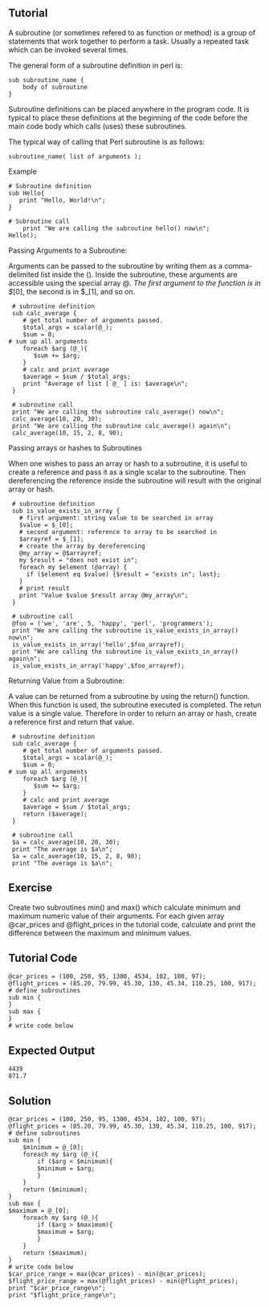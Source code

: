 Tutorial
--------
A subroutine (or sometimes refered to as function or method) is a group of statements that work together to perform a task. Usually a repeated task which can be invoked several times. 

The general form of a subroutine definition in perl is:

    sub subroutine_name {
    	body of subroutine
    }

Subroutine definitions can be placed anywhere in the program code. It is typical to place these definitions at the beginning of the code before the main code body which calls (uses) these subroutines.

The typical way of calling that Perl subroutine is as follows:

    subroutine_name( list of arguments );

Example 

	# Subroutine definition
	sub Hello{
	   print "Hello, World!\n";
	}

	# Subroutine call
        print "We are calling the subroutine hello() now\n";
	Hello();

Passing Arguments to a Subroutine:

Arguments can be passed to the subroutine by writing them as a comma-delimited list inside the ().
Inside the subroutine, these arguments are accessible using the special array @_. The first argument to the function is in $_[0], the second is in $_[1], and so on.

     # subroutine definition
     sub calc_average {
        # get total number of arguments passed.
        $total_args = scalar(@_);
        $sum = 0;
	# sum up all arguments
        foreach $arg (@_){
           $sum += $arg;
        }
        # calc and print average
        $average = $sum / $total_args;
        print "Average of list [ @_ ] is: $average\n";
     }    

     # subroutine call
     print "We are calling the subroutine calc_average() now\n";
     calc_average(10, 20, 30);
     print "We are calling the subroutine calc_average() again\n";
     calc_average(10, 15, 2, 8, 90);

Passing arrays or hashes to Subroutines

When one wishes to pass an array or hash to a subroutine, it is useful to create a reference and pass it as a single scalar to the subroutine. Then dereferencing the reference inside the subroutine will result with the original array or hash.

     # subroutine definition
     sub is_value_exists_in_array {
       # first argument: string value to be searched in array
       $value = $_[0];
       # second argument: reference to array to be searched in
       $arrayref = $_[1];
       # create the array by dereferencing
       @my_array = @$arrayref;
       my $result = "does not exist in";
       foreach my $element (@array) {
         if ($element eq $value) {$result = "exists in"; last};
       }
       # print result
       print "Value $value $result array @my_array\n";
     }

     # subroutine call
     @foo = ('we', 'are', 5, 'happy', 'perl', 'programmers');
     print "We are calling the subroutine is_value_exists_in_array() now\n";
     is_value_exists_in_array('hello',$foo_arrayref);
     print "We are calling the subroutine is_value_exists_in_array() again\n";
     is_value_exists_in_array('happy',$foo_arrayref);

Returning Value from a Subroutine:

A value can be returned from a subroutine by using the return() function. When this function is used, the subroutine executed is completed. The retun value is a single value. Therefore in order to return an array or hash, create a reference first and return that value.

     # subroutine definition
     sub calc_average {
        # get total number of arguments passed.
        $total_args = scalar(@_);
        $sum = 0;
	# sum up all arguments
        foreach $arg (@_){
           $sum += $arg;
        }
        # calc and print average
        $average = $sum / $total_args;
        return ($average);
     }    

     # subroutine call
     $a = calc_average(10, 20, 30);
     print "The average is $a\n";
     $a = calc_average(10, 15, 2, 8, 90);
     print "The average is $a\n";

Exercise
-------------
Create two subroutines min() and max() which calculate minimum and maximum numeric value of their arguments.
For each given array @car_prices and @flight_prices in the tutorial code, calculate and print the difference between the maximum and minimum values.

Tutorial Code
-------------
    @car_prices = (100, 250, 95, 1300, 4534, 102, 100, 97);
    @flight_prices = (85.20, 79.99, 45.30, 130, 45.34, 110.25, 100, 917);
    # define subroutines
    sub min {
    }
    sub max {
    }
    # write code below

Expected Output
---------------
    4439
    871.7

Solution
--------
    @car_prices = (100, 250, 95, 1300, 4534, 102, 100, 97);
    @flight_prices = (85.20, 79.99, 45.30, 130, 45.34, 110.25, 100, 917);
    # define subroutines
    sub min {
        $minimum = @_[0];
        foreach my $arg (@_){
            if ($arg < $minimum){
        	$minimum = $arg;
            }
        }
        return ($minimum);
    }
    sub max {
	$maximum = @_[0];
        foreach my $arg (@_){
    	    if ($arg > $maximum){
    		$maximum = $arg;
            }
        }
        return ($maximum);
    }
    # write code below
    $car_price_range = max(@car_prices) - min(@car_prices);
    $flight_price_range = max(@flight_prices) - min(@flight_prices);
    print "$car_price_range\n";
    print "$flight_price_range\n";
